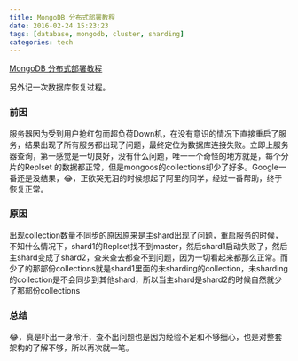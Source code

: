 ```yaml
---
title: MongoDB 分布式部署教程
date: 2016-02-24 15:23:23
tags: [database, mongodb, cluster, sharding]
categories: tech
---
```


[MongoDB 分布式部署教程](http://mr-dai.github.io/mongodb/2015/11/23/MongoDB-Distribution-Tutorial.html)

<!-- more -->

另外记一次数据库恢复过程。

### 前因
服务器因为受到用户抢红包而超负荷Down机，在没有意识的情况下直接重启了服务，结果出现了所有服务都出现了问题，最终定位为数据库连接失败。立即上服务器查询，第一感觉是一切良好，没有什么问题，唯一一个奇怪的地方就是，每个分片的Replset 的数据都正常，但是mongoos的collections却少了好多。Google一番还是没结果，😂，正欲哭无泪的时候想起了阿里的同学，经过一番帮助，终于恢复正常。

### 原因
出现collection数量不同步的原因原来是主shard出现了问题，重启服务的时候，不知什么情况下，shard1的Replset找不到master，然后shard1启动失败了，然后主shard变成了shard2，查来查去都查不到问题，因为一切看起来都那么正常。而少了的那部份collections就是shard1里面的未sharding的collection，未sharding的collection是不会同步到其他shard，所以当主shard是shard2的时候自然就少了那部份collections

### 总结
😂，真是吓出一身冷汗，查不出问题也是因为经验不足和不够细心，也是对整套架构的了解不够，所以再次就一笔。
